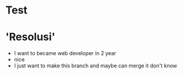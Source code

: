 # Test
# 'Resolusi'
- I want to became web developer in 2 year
- nice
- I just want to make this branch and maybe can merge it don't know
